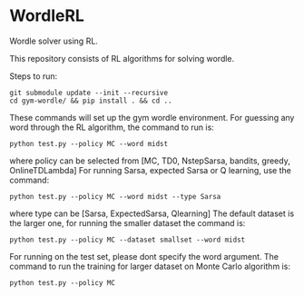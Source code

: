 # WordleRL

Wordle solver using RL.

This repository consists of RL algorithms for solving wordle. 

Steps to run:
```
git submodule update --init --recursive
cd gym-wordle/ && pip install . && cd ..
```
These commands will set up the gym wordle environment. 
For guessing any word through the RL algorithm, the command to run is:
```
python test.py --policy MC --word midst
```
where policy can be selected from [MC, TD0, NstepSarsa, bandits, greedy, OnlineTDLambda] 
For running Sarsa, expected Sarsa or Q learning, use the command:
```
python test.py --policy MC --word midst --type Sarsa
```
where type can be [Sarsa, ExpectedSarsa, Qlearning]
The default dataset is the larger one, for running the smaller dataset the command is:
```
python test.py --policy MC --dataset smallset --word midst 
```
For running on the test set, please dont specify the word argument. The command to run the training for larger dataset on Monte Carlo algorithm is:
```
python test.py --policy MC
```
